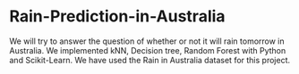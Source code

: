 # Rain-Prediction-in-Australia
We will try to answer the question of whether or not it will rain tomorrow in Australia. We implemented kNN, Decision tree, Random Forest with Python and Scikit-Learn. We have used the Rain in Australia dataset for this project.
